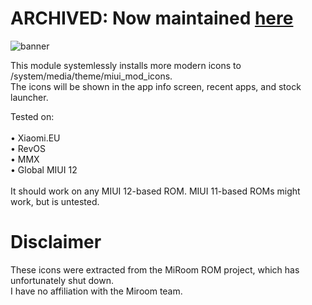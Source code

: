 # ARCHIVED: Now maintained [here](https://github.com/Magisk-Modules-Alt-Repo/Better-MIUI-Icons)
![banner](banner.png)

This module systemlessly installs more modern icons to /system/media/theme/miui_mod_icons.\
The icons will be shown in the app info screen, recent apps, and stock launcher.




Tested on:\
\
• Xiaomi.EU\
• RevOS\
• MMX\
• Global MIUI 12\
\
It should work on any MIUI 12-based ROM. MIUI 11-based ROMs might work, but is untested.


# Disclaimer
These icons were extracted from the MiRoom ROM project, which has unfortunately shut down.\
I have no affiliation with the Miroom team.

